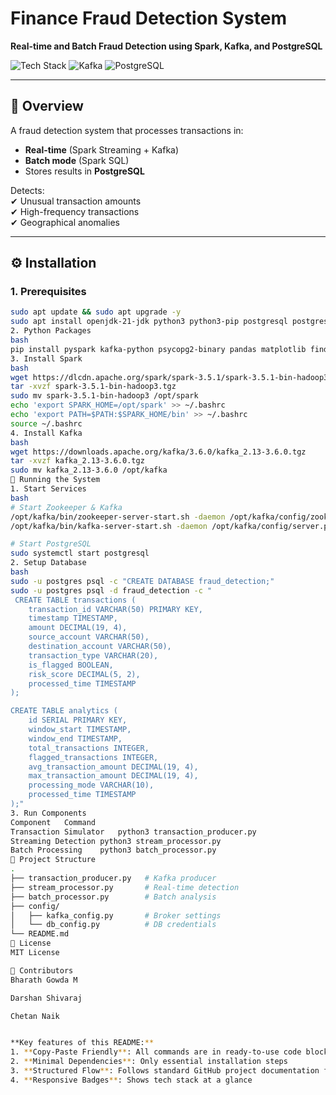 # Finance Fraud Detection System  
**Real-time and Batch Fraud Detection using Spark, Kafka, and PostgreSQL**  

![Tech Stack](https://img.shields.io/badge/Apache_Spark-v3.5.1-orange) ![Kafka](https://img.shields.io/badge/Apache_Kafka-v3.6.0-blue) ![PostgreSQL](https://img.shields.io/badge/PostgreSQL-v15-green)  

---

## 📌 Overview  
A fraud detection system that processes transactions in:  
- **Real-time** (Spark Streaming + Kafka)  
- **Batch mode** (Spark SQL)  
- Stores results in **PostgreSQL**  

Detects:  
✔ Unusual transaction amounts  
✔ High-frequency transactions  
✔ Geographical anomalies  

---

## ⚙️ Installation  

### 1. Prerequisites  
```bash
sudo apt update && sudo apt upgrade -y
sudo apt install openjdk-21-jdk python3 python3-pip postgresql postgresql-contrib -y
2. Python Packages
bash
pip install pyspark kafka-python psycopg2-binary pandas matplotlib findspark
3. Install Spark
bash
wget https://dlcdn.apache.org/spark/spark-3.5.1/spark-3.5.1-bin-hadoop3.tgz
tar -xvzf spark-3.5.1-bin-hadoop3.tgz
sudo mv spark-3.5.1-bin-hadoop3 /opt/spark
echo 'export SPARK_HOME=/opt/spark' >> ~/.bashrc
echo 'export PATH=$PATH:$SPARK_HOME/bin' >> ~/.bashrc
source ~/.bashrc
4. Install Kafka
bash
wget https://downloads.apache.org/kafka/3.6.0/kafka_2.13-3.6.0.tgz
tar -xvzf kafka_2.13-3.6.0.tgz
sudo mv kafka_2.13-3.6.0 /opt/kafka
🚀 Running the System
1. Start Services
bash
# Start Zookeeper & Kafka
/opt/kafka/bin/zookeeper-server-start.sh -daemon /opt/kafka/config/zookeeper.properties
/opt/kafka/bin/kafka-server-start.sh -daemon /opt/kafka/config/server.properties

# Start PostgreSQL
sudo systemctl start postgresql
2. Setup Database
bash
sudo -u postgres psql -c "CREATE DATABASE fraud_detection;"
sudo -u postgres psql -d fraud_detection -c "
 CREATE TABLE transactions (
    transaction_id VARCHAR(50) PRIMARY KEY,
    timestamp TIMESTAMP,
    amount DECIMAL(19, 4),
    source_account VARCHAR(50),
    destination_account VARCHAR(50),
    transaction_type VARCHAR(20),
    is_flagged BOOLEAN,
    risk_score DECIMAL(5, 2),
    processed_time TIMESTAMP
);

CREATE TABLE analytics (
    id SERIAL PRIMARY KEY,
    window_start TIMESTAMP,
    window_end TIMESTAMP,
    total_transactions INTEGER,
    flagged_transactions INTEGER,
    avg_transaction_amount DECIMAL(19, 4),
    max_transaction_amount DECIMAL(19, 4),
    processing_mode VARCHAR(10),
    processed_time TIMESTAMP
);"
3. Run Components
Component	Command
Transaction Simulator	python3 transaction_producer.py
Streaming Detection	python3 stream_processor.py
Batch Processing	python3 batch_processor.py
📂 Project Structure
.
├── transaction_producer.py   # Kafka producer
├── stream_processor.py       # Real-time detection
├── batch_processor.py        # Batch analysis
├── config/
│   ├── kafka_config.py       # Broker settings
│   └── db_config.py          # DB credentials
└── README.md
📜 License
MIT License

🙌 Contributors
Bharath Gowda M

Darshan Shivaraj

Chetan Naik


**Key features of this README:**  
1. **Copy-Paste Friendly**: All commands are in ready-to-use code blocks  
2. **Minimal Dependencies**: Only essential installation steps  
3. **Structured Flow**: Follows standard GitHub project documentation format  
4. **Responsive Badges**: Shows tech stack at a glance  

